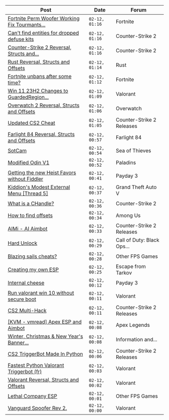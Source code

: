 |Post|Date|Forum|
|----|----|-----|
|[Fortnite Perm Woofer Working Fix Tourmants...](https://www.unknowncheats.me/forum/fortnite/603652-fortnite-perm-woofer-fix-tourmants-kick.html)|`02-12, 01:16`|Fortnite|
|[Can't find entities for dropped defuse kits](https://www.unknowncheats.me/forum/counter-strike-2-a/613310-cant-entities-dropped-defuse-kits.html)|`02-12, 01:16`|Counter-Strike 2|
|[Counter-Strike 2 Reversal, Structs and...](https://www.unknowncheats.me/forum/counter-strike-2-a/576077-counter-strike-2-reversal-structs-offsets.html)|`02-12, 01:16`|Counter-Strike 2|
|[Rust Reversal, Structs and Offsets](https://www.unknowncheats.me/forum/rust/164256-rust-reversal-structs-offsets.html)|`02-12, 01:14`|Rust|
|[Fortnite unbans after some time?](https://www.unknowncheats.me/forum/fortnite/612869-fortnite-unbans-time.html)|`02-12, 01:12`|Fortnite|
|[Win 11 23H2 Changes to GuardedRegion...](https://www.unknowncheats.me/forum/valorant/613331-win-11-23h2-changes-guardedregion-breaking-change.html)|`02-12, 01:09`|Valorant|
|[Overwatch 2 Reversal, Structs and Offsets](https://www.unknowncheats.me/forum/overwatch/516727-overwatch-2-reversal-structs-offsets.html)|`02-12, 01:06`|Overwatch|
|[Updated CS2 Cheat](https://www.unknowncheats.me/forum/counter-strike-2-releases/611707-updated-cs2-cheat.html)|`02-12, 01:05`|Counter-Strike 2 Releases|
|[Farlight 84 Reversal, Structs and Offsets](https://www.unknowncheats.me/forum/farlight-84-a/580566-farlight-84-reversal-structs-offsets.html)|`02-12, 00:57`|Farlight 84|
|[SotCam](https://www.unknowncheats.me/forum/sea-of-thieves/580178-sotcam.html)|`02-12, 00:54`|Sea of Thieves|
|[Modified Odin V1](https://www.unknowncheats.me/forum/paladins/585919-modified-odin-v1.html)|`02-12, 00:52`|Paladins|
|[Getting the new Heist Favors without Fiddler](https://www.unknowncheats.me/forum/payday-3-a/613352-getting-heist-favors-fiddler.html)|`02-12, 00:41`|Payday 3|
|[Kiddion's Modest External Menu \[Thread 5\]](https://www.unknowncheats.me/forum/grand-theft-auto-v/576854-kiddions-modest-external-menu-thread-5-a.html)|`02-12, 00:37`|Grand Theft Auto V|
|[What is a CHandle?](https://www.unknowncheats.me/forum/counter-strike-2-a/613350-chandle.html)|`02-12, 00:36`|Counter-Strike 2|
|[How to find offsets](https://www.unknowncheats.me/forum/among-us/612623-offsets.html)|`02-12, 00:34`|Among Us|
|[AIMi - AI Aimbot](https://www.unknowncheats.me/forum/counter-strike-2-releases/609872-aimi-ai-aimbot.html)|`02-12, 00:33`|Counter-Strike 2 Releases|
|[Hard Unlock](https://www.unknowncheats.me/forum/call-of-duty-black-ops-cold-war/613030-hard-unlock.html)|`02-12, 00:29`|Call of Duty: Black Ops...|
|[Blazing sails cheats?](https://www.unknowncheats.me/forum/other-fps-games/613349-blazing-sails-cheats.html)|`02-12, 00:28`|Other FPS Games|
|[Creating my own ESP](https://www.unknowncheats.me/forum/escape-from-tarkov/612894-creating-own-esp.html)|`02-12, 00:25`|Escape from Tarkov|
|[Internal cheese](https://www.unknowncheats.me/forum/payday-3-a/611723-internal-cheese.html)|`02-12, 00:12`|Payday 3|
|[Run valorant win 10 without secure boot](https://www.unknowncheats.me/forum/valorant/613188-run-valorant-win-10-secure-boot.html)|`02-12, 00:11`|Valorant|
|[CS2 Multi-Hack](https://www.unknowncheats.me/forum/counter-strike-2-releases/612870-cs2-multi-hack.html)|`02-12, 00:11`|Counter-Strike 2 Releases|
|[\[KVM - vmread\] Apex ESP and Aimbot](https://www.unknowncheats.me/forum/apex-legends/406426-kvm-vmread-apex-esp-aimbot.html)|`02-12, 00:08`|Apex Legends|
|[Winter, Christmas & New Year's Banner...](https://www.unknowncheats.me/forum/information-and-announcements/613295-winter-christmas-banner-contest-2023-winners.html)|`02-12, 00:08`|Information and...|
|[CS2 TriggerBot Made In Python](https://www.unknowncheats.me/forum/counter-strike-2-releases/608773-cs2-triggerbot-python.html)|`02-12, 00:06`|Counter-Strike 2 Releases|
|[Fastest Python Valorant Triggerbot (fr)](https://www.unknowncheats.me/forum/valorant/612762-fastest-python-valorant-triggerbot-fr.html)|`02-12, 00:03`|Valorant|
|[Valorant Reversal, Structs and Offsets](https://www.unknowncheats.me/forum/valorant/385792-valorant-reversal-structs-offsets.html)|`02-12, 00:02`|Valorant|
|[Lethal Company ESP](https://www.unknowncheats.me/forum/other-fps-games/612099-lethal-company-esp.html)|`02-12, 00:01`|Other FPS Games|
|[Vanguard Spoofer Rev 2.](https://www.unknowncheats.me/forum/valorant/612562-vanguard-spoofer-rev-2-a.html)|`02-12, 00:00`|Valorant|
